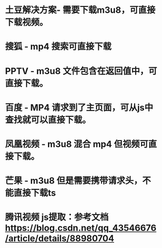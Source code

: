 # 土豆解决方案-  需要下载m3u8，可直接下载视频。

# 搜狐 - mp4 搜索可直接下载

# PPTV - m3u8 文件包含在返回值中，可直接下载。

# 百度 - MP4 请求到了主页面，可从js中查找就可以直接下载。

# 凤凰视频 - m3u8 混合 mp4 但视频可直接下载。

# 芒果 - m3u8 但是需要携带请求头，不能直接下载ts

# 腾讯视频 js提取：参考文档 https://blog.csdn.net/qq_43546676/article/details/88980704

